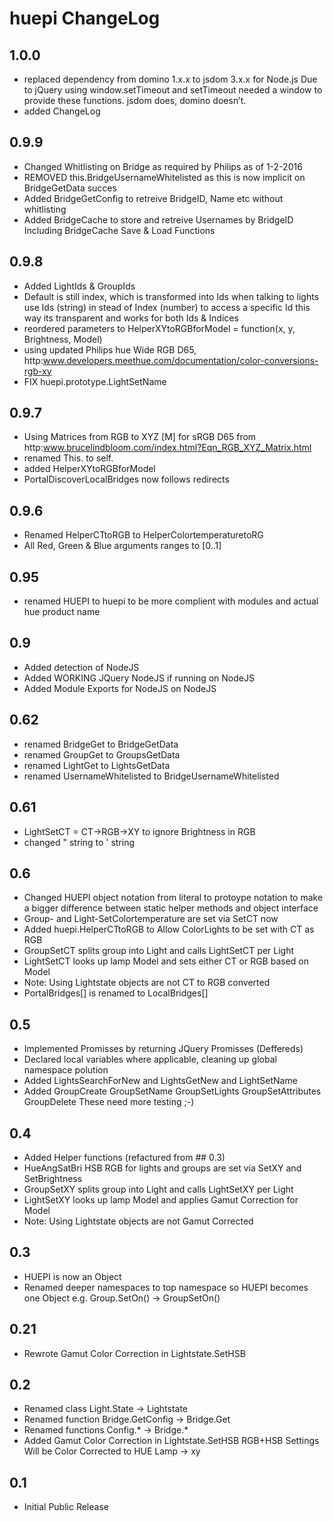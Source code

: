 # huepi ChangeLog

## 1.0.0
* replaced dependency from domino 1.x.x to jsdom 3.x.x for Node.js
Due to jQuery using window.setTimeout and setTimeout needed a window to provide these functions. jsdom does, domino doesn’t.
* added ChangeLog

## 0.9.9
* Changed Whitlisting on Bridge as required by Philips as of 1-2-2016
* REMOVED this.BridgeUsernameWhitelisted as this is now implicit on BridgeGetData succes
* Added BridgeGetConfig to retreive BridgeID, Name etc without whitlisting
* Added BridgeCache to store and retreive Usernames by BridgeID
 Including BridgeCache Save & Load Functions

## 0.9.8
* Added LightIds & GroupIds
* Default is still index, which is transformed into Ids when talking to lights
  use Ids (string) in stead of Index (number) to access a specific Id
  this way its transparent and works for both Ids & Indices
* reordered parameters to HelperXYtoRGBforModel = function(x, y, Brightness, Model)
* using updated Philips hue Wide RGB D65, http:www.developers.meethue.com/documentation/color-conversions-rgb-xy
* FIX huepi.prototype.LightSetName 

## 0.9.7
* Using Matrices from RGB to XYZ [M] for sRGB D65 from http:www.brucelindbloom.com/index.html?Eqn_RGB_XYZ_Matrix.html
* renamed This. to self.
* added HelperXYtoRGBforModel
* PortalDiscoverLocalBridges now follows redirects

## 0.9.6
* Renamed HelperCTtoRGB to HelperColortemperaturetoRG
* All Red, Green & Blue arguments ranges to [0..1]

## 0.95
* renamed HUEPI to huepi to be more complient with modules and actual hue product name

## 0.9
* Added detection of NodeJS
* Added WORKING JQuery NodeJS if running on NodeJS
* Added Module Exports for NodeJS on NodeJS

## 0.62
* renamed BridgeGet to BridgeGetData
* renamed GroupGet to GroupsGetData
* renamed LightGet to LightsGetData
* renamed UsernameWhitelisted to BridgeUsernameWhitelisted

## 0.61
* LightSetCT = CT->RGB->XY to ignore Brightness in RGB
* changed " string to ' string

## 0.6
* Changed HUEPI object notation from literal to protoype notation
 to make a bigger difference between static helper methods and object interface
* Group- and Light-SetColortemperature are set via SetCT now
* Added huepi.HelperCTtoRGB to Allow ColorLights to be set with CT as RGB
* GroupSetCT splits group into Light and calls LightSetCT per Light
* LightSetCT looks up lamp Model and sets either CT or RGB based on Model
* Note: Using Lightstate objects are not CT to RGB converted
* PortalBridges[] is renamed to LocalBridges[]

## 0.5
* Implemented Promisses by returning JQuery Promisses (Deffereds)
* Declared local variables where applicable, cleaning up global namespace polution
* Added LightsSearchForNew and LightsGetNew and LightSetName
* Added GroupCreate GroupSetName GroupSetLights GroupSetAttributes GroupDelete
  These need more testing ;-)

## 0.4
* Added Helper functions (refactured from ## 0.3)
* HueAngSatBri HSB RGB for lights and groups are set via SetXY and SetBrightness
* GroupSetXY splits group into Light and calls LightSetXY per Light
* LightSetXY looks up lamp Model and applies Gamut Correction for Model
* Note: Using Lightstate objects are not Gamut Corrected

## 0.3
* HUEPI is now an Object
* Renamed deeper namespaces to top namespace so HUEPI becomes one Object
  e.g. Group.SetOn() -> GroupSetOn()

## 0.21
* Rewrote Gamut Color Correction in Lightstate.SetHSB

## 0.2
* Renamed class Light.State -> Lightstate
* Renamed function Bridge.GetConfig -> Bridge.Get
* Renamed functions Config.* -> Bridge.*
* Added Gamut Color Correction in Lightstate.SetHSB RGB+HSB Settings Will be Color Corrected to HUE Lamp -> xy

## 0.1
* Initial Public Release

